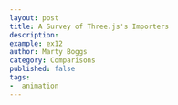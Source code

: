 ```yaml
---
layout: post
title: A Survey of Three.js's Importers
description:
example: ex12
author: Marty Boggs
category: Comparisons
published: false
tags:
-  animation
---
```

